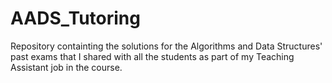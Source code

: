 # AADS_Tutoring
Repository containting the solutions for the Algorithms and Data Structures' past exams that I shared with all the students as part of my Teaching Assistant job in the course.
